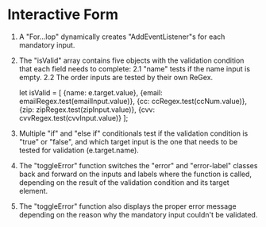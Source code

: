 # Interactive Form
 
 1. A "For...lop" dynamically creates "AddEventListener"s for each mandatory input.

 2. The "isValid" array contains five objects with the validation condition that each field needs to complete:
    2.1 "name" tests if the name input is empty.
    2.2 The order inputs are tested by their own ReGex. 

    let isValid = [
            {name: e.target.value},
            {email: emailRegex.test(emailInput.value)},
            {cc: ccRegex.test(ccNum.value)},
            {zip: zipRegex.test(zipInput.value)},
            {cvv: cvvRegex.test(cvvInput.value)}
        ];

3. Multiple "if" and "else if" conditionals test if the validation condition is "true" or "false", 
    and which target input is the one that needs to be tested for validation (e.target.name).

4. The "toggleError" function switches the "error" and "error-label" classes back and forward on the
    inputs and labels where the function is called, depending on the result of the validation condition and its
    target element.

5. The "toggleError" function also displays the proper error message depending on the reason why the mandatory
    input couldn't be validated. 
